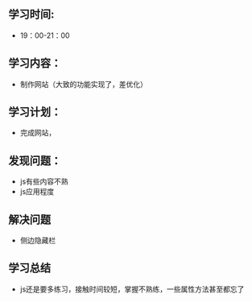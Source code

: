 ## 学习时间:
* 19：00-21：00
## 学习内容：
* 制作网站（大致的功能实现了，差优化）
## 学习计划：
* 完成网站，
## 发现问题：
* js有些内容不熟
* js应用程度
## 解决问题
* 侧边隐藏栏
## 学习总结
* js还是要多练习，接触时间较短，掌握不熟练，一些属性方法甚至都忘了